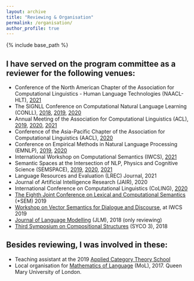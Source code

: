 ```yaml
---
layout: archive
title: "Reviewing & Organisation"
permalink: /organisation/
author_profile: true
---
```


{% include base_path %}

I have served on the program committee as a reviewer for the following venues:
------



<ul>
  <li>Conference of the North American Chapter of the Association for Computational Linguistics - Human Language Technologies (NAACL-HLT), <a href="https://2021.naacl.org/">2021</a></li>
  <li>The SIGNLL Conference on Computational Natural Language Learning</a> (CONLL), <a href="https://www.conll.org/2018">2018</a>, <a href="https://www.conll.org/2020">2019</a>, <a href="https://www.conll.org/2020">2020</a></li>
  <li>Annual Meeting of the Association for Computational Linguistics (ACL), <a href="https://acl2019.org/">2019</a>, <a href="https://acl2020.org/">2020</a>, <a href="https://2021.aclweb.org/">2021</a></li>
  <li>Conference of the Asia-Pacific Chapter of the Association for Computational Linguistics (AACL), <a href="http://aacl2020.org/">2020</a></li>
  <li>Conference on Empirical Methods in Natural Language Processing (EMNLP), <a href="https://www.emnlp-ijcnlp2019.org">2019</a>, <a href="https://2020.emnlp.org/">2020</a></a></li>
  <li>International Workshop on Computational Semantics (IWCS), <a href="https://iwcs2021.github.io/">2021</a></li>
  <li>Semantic Spaces at the Intersection of NLP, Physics and Cognitive Science</a> (SEMSPACE), <a href="https://sites.google.com/view/semspace2019/home">2019</a>, <a href="https://sites.google.com/view/semspace2020/home">2020</a>, <a href="https://sites.google.com/view/semspace2021/home">2021</a></li>
  <li>Language Resources and Evaluation (LREC) Journal, 2021</li>
  <li>Journal of Artificial Intelligence Research (JAIR), 2020</li>
  <li>International Conference on Computational Linguistics (CoLING), <a href="https://coling2020.org/">2020</a></li>
  <li><a href="https://starsem.org/2019/">The Eighth Joint Conference on Lexical and Computational Semantics</a> (*SEM) 2019</li>
  <li><a href="https://sites.google.com/site/dialoguevector/">Workshop on Vector Semantics for Dialogue and Discourse</a>, at IWCS 2019 </li>
  <li><a href="http://jlm.ipipan.waw.pl">Journal of Language Modelling</a> (JLM), 2018 (only reviewing)</li>
  <li><a href="http://events.cs.bham.ac.uk/syco/3/">Third Symposium on Compositional Structures</a> (SYCO 3), 2018</li>
</ul>

Besides reviewing, I was involved in these:
------

<ul>
  <li>Teaching assistant at the 2019 <a href="http://www.cs.ox.ac.uk/ACT2019/">Applied Category Theory School</a></li>
  <li>Local organisation for <a href="http://www.molweb.org/mol/mol2017/">Mathematics of Language</a> (MoL), 2017. Queen Mary University of London.</li>
</ul>

